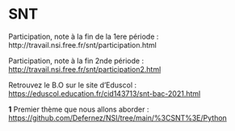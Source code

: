 <h1>SNT</h1>
Participation, note à la fin de la 1ere période : http://travail.nsi.free.fr/snt/participation.html

Participation, note à la fin 2nde période : http://travail.nsi.free.fr/snt/participation2.html

Retrouvez le B.O sur le site d’Eduscol : https://eduscol.education.fr/cid143713/snt-bac-2021.html

**1** Premier thème que nous allons aborder : https://github.com/Defernez/NSI/tree/main/%3CSNT%3E/Python
  
